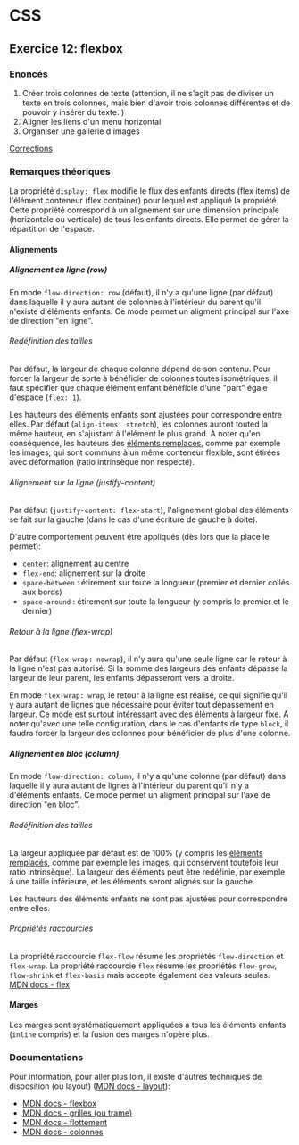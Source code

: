 # CSS

## Exercice 12: flexbox

### Enoncés

 1. Créer trois colonnes de texte (attention, il ne s'agit pas de diviser un texte en trois colonnes, mais bien d'avoir trois colonnes différentes et de pouvoir y insérer du texte. )
 2. Aligner les liens d'un menu horizontal
 3. Organiser une gallerie d'images

 [Corrections](./corrections)

### Remarques théoriques

La propriété `display: flex` modifie le flux des enfants directs (flex items) de l'élément conteneur (flex container) pour lequel est appliqué la propriété. Cette propriété correspond à un alignement sur une dimension principale (horizontale ou verticale) de tous les enfants directs. Elle permet de gérer la répartition de l'espace.

#### Alignements

##### Alignement en ligne (row)

En mode `flow-direction: row` (défaut), il n'y a qu'une ligne (par défaut) dans laquelle il y aura autant de colonnes à l'intérieur du parent qu'il n'existe d'éléments enfants. Ce mode permet un aligment principal sur l'axe de direction "en ligne".

###### Redéfinition des tailles

Par défaut, la largeur de chaque colonne dépend de son contenu. Pour forcer la largeur de sorte à bénéficier de colonnes toutes isométriques, il faut spécifier que chaque élément enfant bénéficie d'une "part" égale d'espace (`flex: 1`). 

Les hauteurs des éléments enfants sont ajustées pour correspondre entre elles. Par défaut (`align-items: stretch`), les colonnes auront touted la même hauteur, en s'ajustant à l'élément le plus grand. A noter qu'en conséquence, les hauteurs des [éléments remplacés](https://developer.mozilla.org/fr/docs/Web/CSS/Replaced_element), comme par exemple les images, qui sont communs à un même conteneur flexible, sont étirées avec déformation (ratio intrinsèque non respecté).

###### Alignement sur la ligne (justify-content)

Par défaut (`justify-content: flex-start`), l'alignement global des éléments se fait sur la gauche (dans le cas d'une écriture de gauche à doite).

D'autre comportement peuvent être appliqués (dès lors que la place le permet):
 - `center`: alignement au centre
 - `flex-end`: alignement sur la droite
 - `space-between` : étirement sur toute la longueur (premier et dernier collés aux bords)
 - `space-around` : étirement sur toute la longueur (y compris le premier et le dernier)

###### Retour à la ligne (flex-wrap)

Par défaut (`flex-wrap: nowrap`), il n'y aura qu'une seule ligne car le retour à la ligne n'est pas autorisé. Si la somme des largeurs des enfants dépasse la largeur de leur parent, les enfants dépasseront vers la droite.

En mode `flex-wrap: wrap`, le retour à la ligne est réalisé, ce qui signifie qu'il y aura autant de lignes que nécessaire pour éviter tout dépassement en largeur. Ce mode est surtout intéressant avec des éléments à largeur fixe. A noter qu'avec une telle configuration, dans le cas d'enfants de type `block`, il faudra forcer la largeur des colonnes pour bénéficier de plus d'une colonne. 


##### Alignement en bloc (column)

En mode `flow-direction: column`, il n'y a qu'une colonne (par défaut) dans laquelle il y aura autant de lignes à l'intérieur du parent qu'il n'y a d'éléments enfants. Ce mode permet un aligment principal sur l'axe de direction "en bloc".

###### Redéfinition des tailles

La largeur appliquée par défaut est de 100% (y compris les [éléments remplacés](https://developer.mozilla.org/fr/docs/Web/CSS/Replaced_element), comme par exemple les images, qui conservent toutefois leur ratio intrinsèque). La largeur des éléments peut être redéfinie, par exemple à une taille inférieure, et les éléments seront alignés sur la gauche.

Les hauteurs des éléments enfants ne sont pas ajustées pour correspondre entre elles.

###### Propriétés raccourcies

La propriété raccourcie `flex-flow` résume les propriétés `flow-direction` et `flex-wrap`.
La propriété raccourcie `flex` résume les propriétés `flow-grow`, `flow-shrink` et `flex-basis` mais accepte également des valeurs seules. [MDN docs - flex](https://developer.mozilla.org/fr/docs/Web/CSS/flex) 

#### Marges

Les marges sont systématiquement appliquées à tous les éléments enfants (`inline` compris) et la fusion des marges n'opère plus.


### Documentations

Pour information, pour aller plus loin, il existe d'autres techniques de disposition (ou layout) ([MDN docs - layout](https://developer.mozilla.org/fr/docs/Learn/CSS/CSS_layout/Introduction)):

 - [MDN docs - flexbox](https://developer.mozilla.org/fr/docs/Web/CSS/CSS_Flexible_Box_Layout/Basic_Concepts_of_Flexbox)
 - [MDN docs - grilles (ou trame)](https://developer.mozilla.org/fr/docs/Web/CSS/grid)
 - [MDN docs - flottement](https://developer.mozilla.org/fr/docs/Web/CSS/CSS_Flow_Layout)
 - [MDN docs - colonnes](https://developer.mozilla.org/fr/docs/Learn/CSS/CSS_layout/Multiple-column_Layout)

